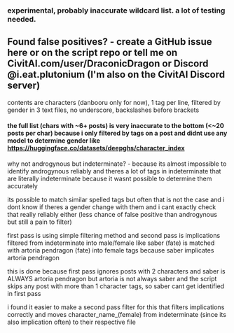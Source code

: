### experimental, probably inaccurate wildcard list. **a lot of testing needed**.

## Found false positives? - create a GitHub issue here or on the script repo or tell me on CivitAI.com/user/DraconicDragon or Discord @i.eat.plutonium (I'm also on the CivitAI Discord server)

contents are characters (danbooru only for now), 1 tag per line, filtered by gender in 3 text files, no underscore, backslashes before brackets

#### the full list (chars with ~6+ posts) is very inaccurate to the bottom (<~20 posts per char) because i only filtered by tags on a post and didnt use any model to determine gender like https://huggingface.co/datasets/deepghs/character_index


why not androgynous but indeterminate? - because its almost impossible to identify androgynous reliably and theres a lot of tags in indeterminate that are literally indeterminate because it wasnt possible to determine them accurately

its possible to match similar spelled tags but often that is not the case and i dont know if theres a gender change with them and i cant exactly check that really reliably either (less chance of false positive than androgynous but still a pain to filter)

first pass is using simple filtering method and second pass is implications filtered from indeterminate into male/female like saber \(fate\) is matched with artoria pendragon \(fate\) into female tags because saber implicates artoria pendragon

this is done because first pass ignores posts with 2 characters and saber is ALWAYS artoria pendragon but artoria is not always saber and the script skips any post with more than 1 character tags, so saber cant get identified in first pass

i found it easier to make a second pass filter for this that filters implications correctly and moves character_name_(female) from indeterminate (since its also implication often) to their respective file
